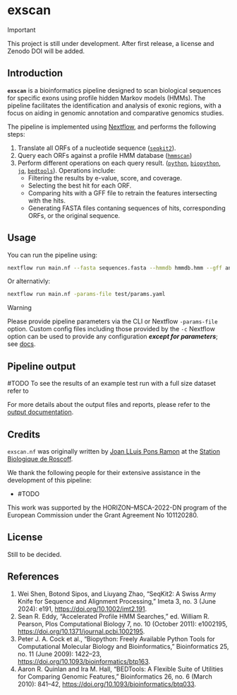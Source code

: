 # exscan

> [!IMPORTANT]
> This project is still under development.
> After first release, a license and Zenodo DOI will be added.

## Introduction

**`exscan`** is a bioinformatics pipeline designed to scan biological sequences
for specific exons using profile hidden Markov models (HMMs). The pipeline
facilitates the identification and analysis of exonic regions, with a focus on
aiding in genomic annotation and comparative genomics studies.

The pipeline is implemented using [Nextflow](https://www.nextflow.io), and
performs the following steps:

1. Translate all ORFs of a nucleotide sequence ([`seqkit2`](< https://doi.org/10.1002/imt2.191>)).
2. Query each ORFs against a profile HMM database ([`hmmscan`](<http://hmmer.org/>))
3. Perform different operations on each query result. ([`python`](<https://www.python.org/>), [`biopython`](<https://biopython.org/>), [`jq`](<https://jqlang.github.io/jq/>), [`bedtools`](<https://bedtools.readthedocs.io/en/latest/>)). Operations include:
    - Filtering the results by e-value, score, and coverage.
    - Selecting the best hit for each ORF.
    - Comparing hits with a GFF file to retrain the features intersecting with
      the hits.
    - Generating FASTA files contaning sequences of hits, corresponding ORFs,
      or the original sequence.

## Usage

You can run the pipeline using:

```bash
nextflow run main.nf --fasta sequences.fasta --hmmdb hmmdb.hmm --gff annotation.gff
```

Or alternativly:

```bash
nextflow run main.nf -params-file test/params.yaml
```

> [!WARNING]
> Please provide pipeline parameters via the CLI or Nextflow `-params-file` option. Custom config files including those provided by the `-c` Nextflow option can be used to provide any configuration _**except for parameters**_; see [docs](https://nf-co.re/docs/usage/getting_started/configuration#custom-configuration-files).

## Pipeline output

#TODO
To see the results of an example test run with a full size dataset refer to

For more details about the output files and reports, please refer to the
[output documentation](docs/output.md).

## Credits

`exscan.nf` was originally written by [Joan LLuis Pons Ramon](<mail>) at the
[Station Biologique de Roscoff](<https://www.sb-roscoff.fr/en/team-algal-genetics>).

We thank the following people for their extensive assistance in the development of this pipeline:
- #TODO

This work was supported by the HORIZON–MSCA-2022-DN program of the European Commission under the Grant Agreement No 101120280.

## License

Still to be decided.

## References

1. Wei Shen, Botond Sipos, and Liuyang Zhao, “SeqKit2: A Swiss Army Knife for Sequence and Alignment Processing,” Imeta 3, no. 3 (June 2024): e191, https://doi.org/10.1002/imt2.191.
2. Sean R. Eddy, “Accelerated Profile HMM Searches,” ed. William R. Pearson, Plos Computational Biology 7, no. 10 (October 2011): e1002195, https://doi.org/10.1371/journal.pcbi.1002195.
3. Peter J. A. Cock et al., “Biopython: Freely Available Python Tools for Computational Molecular Biology and Bioinformatics,” Bioinformatics 25, no. 11 (June 2009): 1422–23, https://doi.org/10.1093/bioinformatics/btp163.
4. Aaron R. Quinlan and Ira M. Hall, “BEDTools: A Flexible Suite of Utilities for Comparing Genomic Features,” Bioinformatics 26, no. 6 (March 2010): 841–42, https://doi.org/10.1093/bioinformatics/btq033.
